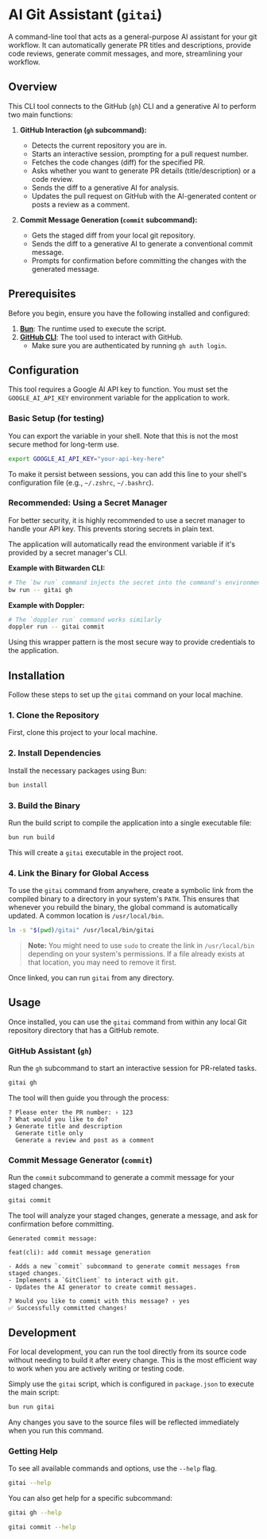 # AI Git Assistant (`gitai`)

A command-line tool that acts as a general-purpose AI assistant for your git workflow. It can automatically generate PR titles and descriptions, provide code reviews, generate commit messages, and more, streamlining your workflow.

## Overview

This CLI tool connects to the GitHub (`gh`) CLI and a generative AI to perform two main functions:

1.  **GitHub Interaction (`gh` subcommand):**
    - Detects the current repository you are in.
    - Starts an interactive session, prompting for a pull request number.
    - Fetches the code changes (diff) for the specified PR.
    - Asks whether you want to generate PR details (title/description) or a code review.
    - Sends the diff to a generative AI for analysis.
    - Updates the pull request on GitHub with the AI-generated content or posts a review as a comment.

2.  **Commit Message Generation (`commit` subcommand):**
    - Gets the staged diff from your local git repository.
    - Sends the diff to a generative AI to generate a conventional commit message.
    - Prompts for confirmation before committing the changes with the generated message.

## Prerequisites

Before you begin, ensure you have the following installed and configured:

1.  **[Bun](https://bun.sh/)**: The runtime used to execute the script.
2.  **[GitHub CLI](https://cli.github.com/)**: The tool used to interact with GitHub.
    - Make sure you are authenticated by running `gh auth login`.

## Configuration

This tool requires a Google AI API key to function. You must set the `GOOGLE_AI_API_KEY` environment variable for the application to work.

### Basic Setup (for testing)

You can export the variable in your shell. Note that this is not the most secure method for long-term use.

```bash
export GOOGLE_AI_API_KEY="your-api-key-here"
```

To make it persist between sessions, you can add this line to your shell's configuration file (e.g., `~/.zshrc`, `~/.bashrc`).

### Recommended: Using a Secret Manager

For better security, it is highly recommended to use a secret manager to handle your API key. This prevents storing secrets in plain text.

The application will automatically read the environment variable if it's provided by a secret manager's CLI.

**Example with Bitwarden CLI:**

```bash
# The `bw run` command injects the secret into the command's environment
bw run -- gitai gh
```

**Example with Doppler:**

```bash
# The `doppler run` command works similarly
doppler run -- gitai commit
```

Using this wrapper pattern is the most secure way to provide credentials to the application.

## Installation

Follow these steps to set up the `gitai` command on your local machine.

### 1. Clone the Repository

First, clone this project to your local machine.

### 2. Install Dependencies

Install the necessary packages using Bun:

```bash
bun install
```

### 3. Build the Binary

Run the build script to compile the application into a single executable file:

```bash
bun run build
```

This will create a `gitai` executable in the project root.

### 4. Link the Binary for Global Access

To use the `gitai` command from anywhere, create a symbolic link from the compiled binary to a directory in your system's `PATH`. This ensures that whenever you rebuild the binary, the global command is automatically updated. A common location is `/usr/local/bin`.

```bash
ln -s "$(pwd)/gitai" /usr/local/bin/gitai
```

> **Note:** You might need to use `sudo` to create the link in `/usr/local/bin` depending on your system's permissions. If a file already exists at that location, you may need to remove it first.

Once linked, you can run `gitai` from any directory.

## Usage

Once installed, you can use the `gitai` command from within any local Git repository directory that has a GitHub remote.

### GitHub Assistant (`gh`)

Run the `gh` subcommand to start an interactive session for PR-related tasks.

```bash
gitai gh
```

The tool will then guide you through the process:

```
? Please enter the PR number: › 123
? What would you like to do?
❯ Generate title and description
  Generate title only
  Generate a review and post as a comment
```

### Commit Message Generator (`commit`)

Run the `commit` subcommand to generate a commit message for your staged changes.

```bash
gitai commit
```

The tool will analyze your staged changes, generate a message, and ask for confirmation before committing.

```
Generated commit message:

feat(cli): add commit message generation

- Adds a new `commit` subcommand to generate commit messages from staged changes.
- Implements a `GitClient` to interact with git.
- Updates the AI generator to create commit messages.

? Would you like to commit with this message? › yes
✅ Successfully committed changes!
```

## Development

For local development, you can run the tool directly from its source code without needing to build it after every change. This is the most efficient way to work when you are actively writing or testing code.

Simply use the `gitai` script, which is configured in `package.json` to execute the main script:

```bash
bun run gitai
```

Any changes you save to the source files will be reflected immediately when you run this command.

### Getting Help

To see all available commands and options, use the `--help` flag.

```bash
gitai --help
```

You can also get help for a specific subcommand:

```bash
gitai gh --help
```

```bash
gitai commit --help
```
